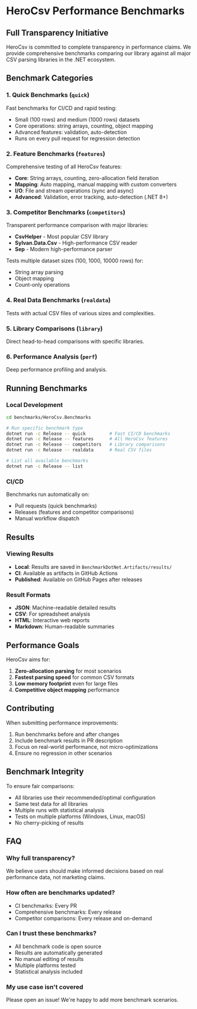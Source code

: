 # HeroCsv Performance Benchmarks

## Full Transparency Initiative

HeroCsv is committed to complete transparency in performance claims. We provide comprehensive benchmarks comparing our library against all major CSV parsing libraries in the .NET ecosystem.

## Benchmark Categories

### 1. Quick Benchmarks (`quick`)
Fast benchmarks for CI/CD and rapid testing:
- Small (100 rows) and medium (1000 rows) datasets
- Core operations: string arrays, counting, object mapping
- Advanced features: validation, auto-detection
- Runs on every pull request for regression detection

### 2. Feature Benchmarks (`features`)
Comprehensive testing of all HeroCsv features:
- **Core**: String arrays, counting, zero-allocation field iteration
- **Mapping**: Auto mapping, manual mapping with custom converters
- **I/O**: File and stream operations (sync and async)
- **Advanced**: Validation, error tracking, auto-detection (.NET 8+)

### 3. Competitor Benchmarks (`competitors`)
Transparent performance comparison with major libraries:
- **CsvHelper** - Most popular CSV library
- **Sylvan.Data.Csv** - High-performance CSV reader
- **Sep** - Modern high-performance parser

Tests multiple dataset sizes (100, 1000, 10000 rows) for:
- String array parsing
- Object mapping
- Count-only operations

### 4. Real Data Benchmarks (`realdata`)
Tests with actual CSV files of various sizes and complexities.

### 5. Library Comparisons (`library`)
Direct head-to-head comparisons with specific libraries.

### 6. Performance Analysis (`perf`)
Deep performance profiling and analysis.

## Running Benchmarks

### Local Development
```bash
cd benchmarks/HeroCsv.Benchmarks

# Run specific benchmark type
dotnet run -c Release -- quick         # Fast CI/CD benchmarks
dotnet run -c Release -- features      # All HeroCsv features
dotnet run -c Release -- competitors   # Library comparisons
dotnet run -c Release -- realdata      # Real CSV files

# List all available benchmarks
dotnet run -c Release -- list
```

### CI/CD
Benchmarks run automatically on:
- Pull requests (quick benchmarks)
- Releases (features and competitor comparisons)
- Manual workflow dispatch

## Results

### Viewing Results
- **Local**: Results are saved in `BenchmarkDotNet.Artifacts/results/`
- **CI**: Available as artifacts in GitHub Actions
- **Published**: Available on GitHub Pages after releases

### Result Formats
- **JSON**: Machine-readable detailed results
- **CSV**: For spreadsheet analysis
- **HTML**: Interactive web reports
- **Markdown**: Human-readable summaries

## Performance Goals

HeroCsv aims for:
1. **Zero-allocation parsing** for most scenarios
2. **Fastest parsing speed** for common CSV formats
3. **Low memory footprint** even for large files
4. **Competitive object mapping** performance

## Contributing

When submitting performance improvements:
1. Run benchmarks before and after changes
2. Include benchmark results in PR description
3. Focus on real-world performance, not micro-optimizations
4. Ensure no regression in other scenarios

## Benchmark Integrity

To ensure fair comparisons:
- All libraries use their recommended/optimal configuration
- Same test data for all libraries
- Multiple runs with statistical analysis
- Tests on multiple platforms (Windows, Linux, macOS)
- No cherry-picking of results

## FAQ

### Why full transparency?
We believe users should make informed decisions based on real performance data, not marketing claims.

### How often are benchmarks updated?
- CI benchmarks: Every PR
- Comprehensive benchmarks: Every release
- Competitor comparisons: Every release and on-demand

### Can I trust these benchmarks?
- All benchmark code is open source
- Results are automatically generated
- No manual editing of results
- Multiple platforms tested
- Statistical analysis included

### My use case isn't covered
Please open an issue! We're happy to add more benchmark scenarios.